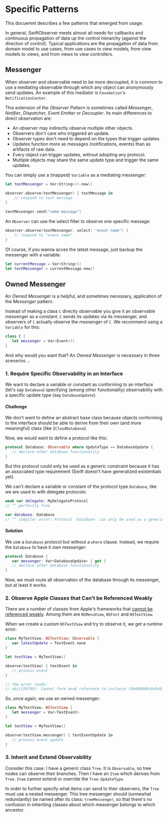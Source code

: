 # Specific Patterns

This docuemnt describes a few patterns that emerged from usage.

In general, SwiftObserver meets almost all needs for callbacks and continuous propagation of data up the control hierarchy (against the direction of control). Typical applications are the propagation of data from domain model to use cases, from use cases to view models, from view models to views, and from views to view controllers.

## Messenger

When observer and observable need to be more decoupled, it is common to use a mediating observable through which any object can anonymously send updates. An example of this mediator is `Foundation`'s `NotificationCenter`.

This extension of the *Observer Pattern* is sometimes called *Messenger*, *Notifier*, *Dispatcher*, *Event Emitter* or *Decoupler*. Its main differences to direct observation are:

- An observer may indirectly observe multiple other objects.
- Observers don't care who triggered an update.
- Observer types don't need to depend on the types that trigger updates.
- Updates function more as messages (notifications, events) than as artifacts of raw data.
- Every object can trigger updates, without adopting any protocol.
- Multiple objects may share the same update type and trigger the same updates.

You can simply use a (mapped) `Variable` as a mediating messenger:

~~~swift
let textMessenger = Var<String>().new()

observer.observe(textMessenger) { textMessage in
    // respond to text message
}
    
textMessenger.send("some message")
~~~
    
An `Observer` can use the select filter to observe one specific message:

~~~swift
observer.observe(textMessenger, select: "event name") {
    // respond to "event name"
}
~~~
    
Of course, if you wanna acces the latest message, just backup the messenger with a variable:

~~~swift
let currentMessage = Var<String>()
let textMessenger = currentMessage.new()
~~~

## Owned Messenger

An *Owned Messenger* is a helpful, and sometimes necessary, application of the *Messenger* pattern.

Instead of making a class `C` directly observable you give it an observable messenger as a constant. `C` sends its updates via its messenger, and observers of `C` actually observe the messenger of `C`. We recommend using a `Variable` for this:

~~~swift
class C {
   let messenger = Var<Event>()
}
~~~

And why would you want that? An *Owned Messenger* is necessary in three scenarios ...

### 1. Require Specific Observability in an Interface

We want to declare a variable or constant as conforming to an interface (let's say `Database`) specifying (among other functionality) observability with a specific update type (say `DatabaseUpdate`).

#### Challenge

We don't want to define an abstract base class because objects conforming to the interface should be able to derive from their own (and more meaningful) class (like `ICloudDatabase`).

Now, we would want to define a protocol like this:

~~~swift
protocol Database: Observable where UpdateType == DatabaseUpdate {
   // declare other database functionality
}
~~~

But this protocol could only be used as a generic constraint because it has an associated type requirement (Swift doesn't have generalized existentials yet).

We can't declare a variable or constant of the protocol type `Database`, like we are used to with delegate protocols:

~~~swift
weak var delegate: MyDelegateProtocol
// ^^ perfectly fine

var database: Database
// ^^ compiler error: Protocol 'Database' can only be used as a generic constraint because it has Self or associated type requirements
~~~

#### Solution

We use a `Database` protocol but without a `where` clause. Instead, we require the `Database` to have it own messenger: 

~~~swift
protocol Database {
   var messenger: Var<DatabaseUpdate> { get }
   // declare other database functionality
}
~~~

Now, we must route all observation of the database through its messenger, but at least it works.

### 2. Observe Apple Classes that Can't be Referenced Weakly

There are a number of classes from Apple's frameworks that [cannot be referenced weakly](https://developer.apple.com/library/archive/releasenotes/ObjectiveC/RN-TransitioningToARC/Introduction/Introduction.html#//apple_ref/doc/uid/TP40011226-CH1-SW17). Among them are `NSMenuView`, `NSFont` and `NSTextView`.

When we create a custom `NSTextView` and try to observe it, we get a runtime error:

~~~swift
class MyTextView: NSTextView: Observable {
   var latestUpdate = TextEvent.none
}

let textView = MyTextView()

observe(textView) { textEvent in
   // process event
}

// the error reads:
// objc[89748]: Cannot form weak reference to instance (0x600000c8a5e0) of class NSTextView. It is possible that this object was over-released, or is in the process of deallocation.
~~~

So, once again, we use an owned messenger:

~~~swift
class MyTextView: NSTextView {
   let messenger = Var<TextEvent>
}

let textView = MyTextView()

observe(textView.messenger) { textEventUpdate in
   // process event update
}
~~~

### 3. Inherit and Extend Observability

Consider this case: I have a generic class `Tree`. It is `Observable`, so tree nodes can observe their branches. Then I have an `Item` which derives from `Tree`. `Item` cannot extend or override the `Tree.UpdateType`.

In order to further specify what items can send to their observers, the `Tree` must use a nested messenger. This tree messenger should (somewhat redundantly) be named after its class: `treeMessenger`, so that there's no confusion in inheriting classes about which messenger belongs to which ancestor.